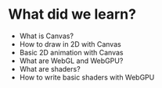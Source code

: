 # What did we learn?

<ul>
    <li>What is Canvas?</li>
    <li>How to draw in 2D with Canvas</li>
    <li>Basic 2D animation with Canvas</li>
    <li>What are WebGL and WebGPU?</li>
    <li>What are shaders?</li>
    <li>How to write basic shaders with WebGPU</li>
</ul>